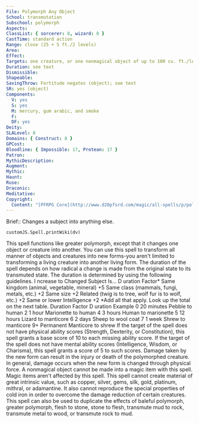 ```yaml
---
File: Polymorph Any Object
School: transmutation
Subschool: polymorph
Aspects: 
ClassList: { sorcerer: 8, wizard: 8 }
CastTime: standard action
Range: close (25 + 5 ft./2 levels)
Area: 
Effect: 
Targets: one creature, or one nonmagical object of up to 100 cu. ft./level
Duration: see text
Dismissible: 
Shapeable: 
SavingThrow: Fortitude negates (object); see text
SR: yes (object)
Components:
  V: yes
  S: yes
  M: mercury, gum arabic, and smoke
  F: 
  DF: yes
Deity: 
SLALevel: 8
Domains: { Construct: 8 }
GPCost: 
Bloodline: { Impossible: 17, Protean: 17 }
Patron: 
MythicDescription: 
Augment: 
Mythic: 
Haunt: 
Ruse: 
Draconic: 
Meditative: 
Copyright:
  Content: "[PFRPG Core](http://www.d20pfsrd.com/magic/all-spells/p/polymorph-any-object)"
---
```

Brief:: Changes a subject into anything else.

```dataviewjs
customJS.Spell.printWiki(dv)
```

This spell functions like greater polymorph, except that it changes one object or creature into another. You can use this spell to transform all manner of objects and creatures into new forms-you aren't limited to transforming a living creature into another living form. The duration of the spell depends on how radical a change is made from the original state to its transmuted state. The duration is determined by using the following guidelines. I ncrease to Changed Subject Is… D uration Factor* Same kingdom (animal, vegetable, mineral) +5 Same class (mammals, fungi, metals, etc.) +2 Same size +2 Related (twig is to tree, wolf fur is to wolf, etc.) +2 Same or lower Intelligence +2 *Add all that apply. Look up the total on the next table. Duration Factor D uration Example 0 20 minutes Pebble to human 2 1 hour Marionette to human 4 3 hours Human to marionette 5 12 hours Lizard to manticore 6 2 days Sheep to wool coat 7 1 week Shrew to manticore 9+ Permanent Manticore to shrew If the target of the spell does not have physical ability scores (Strength, Dexterity, or Constitution), this spell grants a base score of 10 to each missing ability score. If the target of the spell does not have mental ability scores (Intelligence, Wisdom, or Charisma), this spell grants a score of 5 to such scores. Damage taken by the new form can result in the injury or death of the polymorphed creature. In general, damage occurs when the new form is changed through physical force. A nonmagical object cannot be made into a magic item with this spell. Magic items aren't affected by this spell. This spell cannot create material of great intrinsic value, such as copper, silver, gems, silk, gold, platinum, mithral, or adamantine. It also cannot reproduce the special properties of cold iron in order to overcome the damage reduction of certain creatures. This spell can also be used to duplicate the effects of baleful polymorph, greater polymorph, flesh to stone, stone to flesh, transmute mud to rock, transmute metal to wood, or transmute rock to mud.
